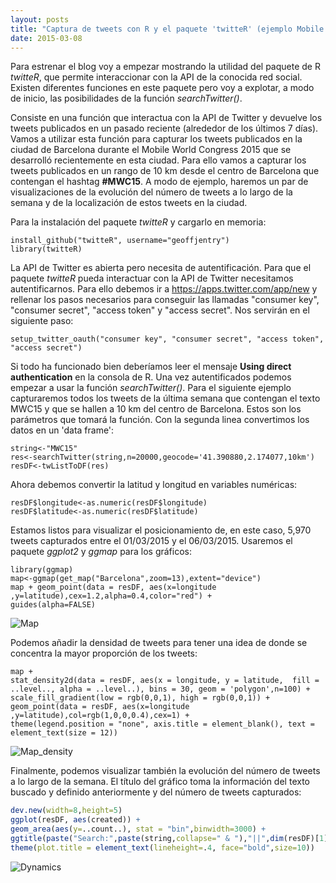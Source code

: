 ```yaml
---
layout: posts
title: "Captura de tweets con R y el paquete 'twitteR' (ejemplo Mobile World Congress 2015)"
date: 2015-03-08
---
```


Para estrenar el blog voy a empezar mostrando la utilidad del paquete de R *twitteR*, que permite interaccionar con la API de la conocida red social. Existen diferentes funciones en este paquete pero voy a explotar, a modo de inicio, las posibilidades de la función *searchTwitter()*.

Consiste en una función que interactua con la API de Twitter y devuelve los tweets publicados en un pasado reciente (alrededor de los últimos 7 días). Vamos a utilizar esta función para capturar los tweets publicados en la ciudad de Barcelona durante el Mobile World Congress 2015 que se desarrolló recientemente en esta ciudad. Para ello vamos a capturar los tweets publicados en un rango de 10 km desde el centro de Barcelona que contengan el hashtag **#MWC15**. A modo de ejemplo, haremos un par de visualizaciones de la evolución del número de tweets a lo largo de la semana y de la localización de estos tweets en la ciudad.

Para la instalación del paquete *twitteR* y cargarlo en memoria:


```
install_github("twitteR", username="geoffjentry")
library(twitteR)
```

La API de Twitter es abierta pero necesita de autentificación. Para que el paquete *twitteR* pueda interactuar con la API de Twitter necesitamos autentificarnos. Para ello debemos ir a https://apps.twitter.com/app/new y rellenar los pasos necesarios para conseguir las llamadas "consumer key", "consumer secret", "access token" y "access secret". Nos servirán en el siguiente paso:

```
setup_twitter_oauth("consumer key", "consumer secret", "access token", "access secret")
```
Si todo ha funcionado bien deberíamos leer el mensaje **Using direct authentication** en la consola de R. Una vez autentificados podemos empezar a usar  la función *searchTwitter()*. Para el siguiente ejemplo capturaremos todos los tweets de la última semana que contengan el texto MWC15 y que se hallen a 10 km del centro de Barcelona. Estos son los parámetros que tomará la función. Con la segunda linea convertimos los datos en un 'data frame':

```
string<-"MWC15"
res<-searchTwitter(string,n=20000,geocode='41.390880,2.174077,10km')
resDF<-twListToDF(res)
```

Ahora debemos convertir la latitud y longitud en variables numéricas:

```
resDF$longitude<-as.numeric(resDF$longitude)
resDF$latitude<-as.numeric(resDF$latitude)
```

Estamos listos para visualizar el posicionamiento de, en este caso, 5,970 tweets capturados entre el 01/03/2015 y el 06/03/2015. Usaremos el paquete *ggplot2* y *ggmap* para los gráficos:

```
library(ggmap)
map<-ggmap(get_map("Barcelona",zoom=13),extent="device")
map + geom_point(data = resDF, aes(x=longitude ,y=latitude),cex=1.2,alpha=0.4,color="red") +
guides(alpha=FALSE)
```

![Map](https://raw.githubusercontent.com/GuillemSalazar/guillemsalazar.github.io/master/files/Map.png)

Podemos añadir la densidad de tweets para tener una idea de donde se concentra la mayor proporción de los tweets:

```
map +
stat_density2d(data = resDF, aes(x = longitude, y = latitude,  fill = ..level.., alpha = ..level..), bins = 30, geom = 'polygon',n=100) +
scale_fill_gradient(low = rgb(0,0,1), high = rgb(0,0,1)) +
geom_point(data = resDF, aes(x=longitude ,y=latitude),col=rgb(1,0,0,0.4),cex=1) +
theme(legend.position = "none", axis.title = element_blank(), text = element_text(size = 12))
```

![Map_density](https://raw.githubusercontent.com/GuillemSalazar/guillemsalazar.github.io/master/files/Map_density.png)

Finalmente, podemos visualizar también la evolución del número de tweets a lo largo de la semana. El título del gráfico toma la información del texto buscado y definido anteriormente y del número de tweets capturados:

```R
dev.new(width=8,height=5)
ggplot(resDF, aes(created)) +
geom_area(aes(y=..count..), stat = "bin",binwidth=3000) +
ggtitle(paste("Search:",paste(string,collapse=" & "),"||",dim(resDF)[1],"geolocalized TW retrieved")) +
theme(plot.title = element_text(lineheight=.4, face="bold",size=10))
```

![Dynamics](https://raw.githubusercontent.com/GuillemSalazar/guillemsalazar.github.io/master/files/Dynamics.png)